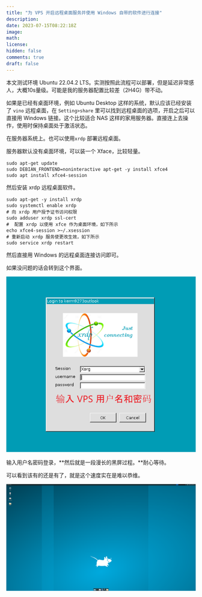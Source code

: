 ```yaml
---
title: "为 VPS 开启远程桌面服务并使用 Windows 自带的软件进行连接"
description: 
date: 2023-07-15T08:22:18Z
image: 
math: 
license: 
hidden: false
comments: true
draft: false
---
```


本文测试环境 Ubuntu 22.04.2 LTS。实测按照此流程可以部署，但是延迟非常感人，大概10s量级。可能是我的服务器配置比较差（2H4G）带不动。

如果是已经有桌面环境，例如 Ubuntu Desktop 这样的系统，默认应该已经安装了 `vino` 远程桌面，在 `Setting>share` 里可以找到远程桌面的选项，开启之后可以直接用 Windows 链接。这个比较适合 NAS 这样的家用服务器。直接连上去操作，使用时保持桌面处于激活状态。


在服务器系统上。也可以使用`xrdp` 部署远程桌面。

服务器默认没有桌面环境，可以装一个 Xface，比较轻量。

```
sudo apt-get update
sudo DEBIAN_FRONTEND=noninteractive apt-get -y install xfce4
sudo apt install xfce4-session
```

然后安装 xrdp 远程桌面软件。

```
sudo apt-get -y install xrdp
sudo systemctl enable xrdp
# 向 xrdp 用户授予证书访问权限
sudo adduser xrdp ssl-cert
#  配置 xrdp 以使用 xfce 作为桌面环境，如下所示
echo xfce4-session >~/.xsession
# 重新启动 xrdp 服务使更改生效，如下所示
sudo service xrdp restart
```


然后直接用 Windows 的远程桌面连接访问即可。

如果没问题的话会转到这个界面。

![Alt text](image.png)

输入用户名密码登录，**然后就是一段漫长的黑屏过程。**耐心等待。

可以看到该有的还是有了，就是这个速度实在是难以恭维。

![Alt text](image-1.png)